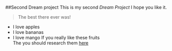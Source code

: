 ##Second Dream project
This is my second _Dream Project_
I hope you like it.
>The best there ever was!
* I love apples
* I love bananas
* I love mango
If you really like these fruits  
The you should research them [here](www.google.com)
